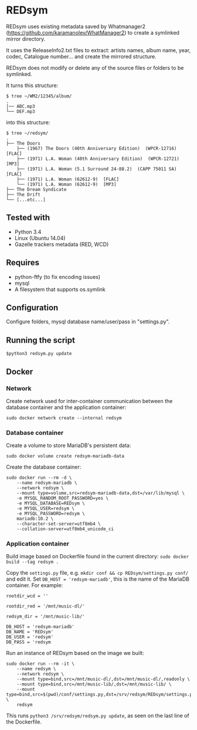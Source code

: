 # REDsym

REDsym uses existing metadata saved by Whatmanager2 (https://github.com/karamanolev/WhatManager2) to create a symlinked mirror directory.

It uses the ReleaseInfo2.txt files to extract: artists names, album name, year, codec, Catalogue number... and create the mirrored structure.

REDsym does not modify or delete any of the source files or folders to be symlinked.  

It turns this structure:

```
$ tree ~/WM2/12345/album/
.
│── ABC.mp3
└── DEF.mp3
```

into this structure:

```
$ tree ~/redsym/
.
├── The Doors
	├── (1967) The Doors (40th Anniversary Edition)  (WPCR-12716)  [FLAC]
	├── (1971) L.A. Woman (40th Anniversary Edition)  (WPCR-12721)  [MP3] 
	├── (1971) L.A. Woman (5.1 Surround 24-88.2)  (CAPP 75011 SA)  [FLAC]
	├── (1971) L.A. Woman (62612-9)  [FLAC] 
	└── (1971) L.A. Woman (62612-9)  [MP3] 
├── The Dream Syndicate
├── The Drift
└── [...etc...]
```

## Tested with

 - Python 3.4
 - Linux (Ubuntu 14.04)
 - Gazelle trackers metadata (RED, WCD)

## Requires

 - python-ftfy (to fix encoding issues)
 - mysql
 - A filesystem that supports os.symlink


## Configuration
Configure folders, mysql database name/user/pass in "settings.py".

## Running the script

	$python3 redsym.py update

## Docker

### Network

Create network used for inter-container communication between the database container and the application container:

```
sudo docker network create --internal redsym
```

### Database container

Create a volume to store MariaDB's persistent data:

```
sudo docker volume create redsym-mariadb-data
```

Create the database container:

```
sudo docker run --rm -d \
	--name redsym-mariadb \
	--network redsym \
	--mount type=volume,src=redsym-mariadb-data,dst=/var/lib/mysql \
	-e MYSQL_RANDOM_ROOT_PASSWORD=yes \
	-e MYSQL_DATABASE=REDsym \
	-e MYSQL_USER=redsym \
	-e MYSQL_PASSWORD=redsym \
	mariadb:10.2 \
	--character-set-server=utf8mb4 \
	--collation-server=utf8mb4_unicode_ci
```

### Application container

Build image based on Dockerfile found in the current directory: `sudo docker build --tag redsym .`

Copy the `settings.py` file, e.g. `mkdir conf && cp REDsym/settings.py conf/` and edit it. Set `DB_HOST = 'redsym-mariadb'`, this is the name of the MariaDB container. For example:

```
rootdir_wcd = ''

rootdir_red = '/mnt/music-dl/'

redsym_dir = '/mnt/music-lib/'

DB_HOST = 'redsym-mariadb'
DB_NAME = 'REDsym'
DB_USER = 'redsym'
DB_PASS = 'redsym
```

Run an instance of REDsym based on the image we built:

```
sudo docker run --rm -it \
	--name redsym \
	--network redsym \
	--mount type=bind,src=/mnt/music-dl/,dst=/mnt/music-dl/,readonly \
	--mount type=bind,src=/mnt/music-lib/,dst=/mnt/music-lib/ \
	--mount type=bind,src=$(pwd)/conf/settings.py,dst=/srv/redsym/REDsym/settings.py,readonly \
	redsym
```

This runs `python3 /srv/redsym/redsym.py update`, as seen on the last line of the Dockerfile.
